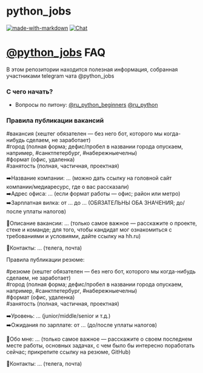 # python_jobs


[![made-with-markdown](https://img.shields.io/badge/Made%20with-Markdown-1f425f.svg)](https://daringfireball.net/projects/markdown/)
[![Chat](https://img.shields.io/badge/chat-t.me%2Fpython__jobs-blue.svg)](https://t.me/python_jobs)


# [@python_jobs](https://t.me/python_jobs) FAQ #

В этом репозитории находится полезная информация, собранная участниками telegram чата @python_jobs

### С чего начать? ###

* Вопросы по питону: [@ru_python_beginners](https://t.me/ru_python_beginners) [@ru_python](https://t.me/ru_python)



### Правила публикации вакансий ###

#вакансия (хештег обязателен — без него бот, которого мы когда-нибудь сделаем, не заработает)  
#город (полная форма; дефис/пробел в названии города опускаем, например, #санктпетербург, #набережныечелны)  
#формат (офис, удаленка)  
#занятость (полная, частичная, проектная)

➡️Название компании: ... (можно дать ссылку на головной сайт компании/медиаресурс, где о вас рассказали)  
➡️Адрес офиса: ... (если формат работы — офис; район или метро)  
➡️Зарплатная вилка: от ... до ... (ОБЯЗАТЕЛЬНЫ ОБА ЗНАЧЕНИЯ; до/после уплаты налогов)  

🔹Описание вакансии: ... (только самое важное — расскажите о проекте, стеке и команде; для того, чтобы кандидат мог ознакомиться с требованиями и условиями, дайте ссылку на hh.ru)

📌Контакты: ... (телега, почта)


Правила публикации резюме:

#резюме (хештег обязателен — без него бот, которого мы когда-нибудь сделаем, не заработает)  
#город (полная форма; дефис/пробел в названии города опускаем, например, #санктпетербург, #набережныечелны)  
#формат (офис, удаленка)  
#занятость (полная, частичная, проектная)

➡️Уровень: ... (junior/middle/senior и т.д.)  
➡️Ожидания по зарплате: от ... (до/после уплаты налогов)

🔹Обо мне: ... (только самое важное — расскажите о своем последнем месте работы, основных задачах, с чем было бы интересно поработать сейчас; прикрепите ссылку на резюме, GitHub)

📌Контакты: ... (телега, почта)
